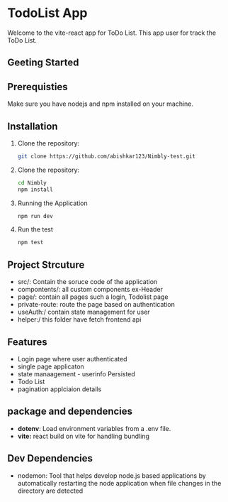 # TodoList App
Welcome to the vite-react app for ToDo List. This app user for track the ToDo List.

## Geeting Started
## Prerequisties 
Make sure you have nodejs and npm installed on your machine.


## Installation 
1. Clone the repository:

   ```bash
   git clone https://github.com/abishkar123/Nimbly-test.git
   
   ```
2. Clone the repository:
   ```bash
   cd Nimbly
   npm install
   ```

3. Running the Application 
   ```bash
   npm run dev 
   ```
4. Run the test
   ```bash
   npm test
   ```


## Project Strcuture 

- src/: Contain the soruce code of the application 
 - compontents/:  all custom components ex-Header
 - page/: contain all pages such a login, Todolist page
 - private-route: route the page based on authentication
 - useAuth:/ contain state management for user
 - helper:/ this folder have fetch frontend api

 ## Features 
 - Login page where user authenticated 
 - single page applicaton 
 - state manaagement - userinfo Persisted
 - Todo List
 - pagination applciaion details

 ## package and dependencies
 - **dotenv**: Load environment variables from a .env file.
 - **vite:** react build on vite for handling bundling 

 ## Dev Dependencies
- nodemon: Tool that helps develop node.js based applications by automatically restarting the node application when file changes in the directory are detected
  